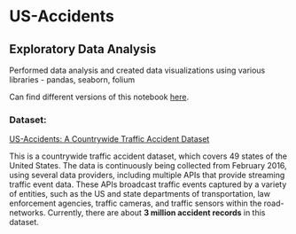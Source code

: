 # US-Accidents
## Exploratory Data Analysis 

Performed data analysis and created data visualizations using various libraries - pandas, seaborn, folium

Can find different versions of this notebook [here](https://jovian.ai/jadhavkunal1999/us-accidents-analysis).

### Dataset:

[US-Accidents: A Countrywide Traffic Accident Dataset](https://www.kaggle.com/sobhanmoosavi/us-accidents)

This is a countrywide traffic accident dataset, which covers 49 states of the United States. The data is continuously being collected from February 2016, using several data providers, including multiple APIs that provide streaming traffic event data. These APIs broadcast traffic events captured by a variety of entities, such as the US and state departments of transportation, law enforcement agencies, traffic cameras, and traffic sensors within the road-networks. Currently, there are about **3 million accident records** in this dataset.
